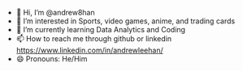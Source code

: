 - 👋 Hi, I’m @andrew8han
- 👀 I’m interested in Sports, video games, anime, and trading cards
- 🌱 I’m currently learning Data Analytics and Coding
- 📫 How to reach me through github or linkedin https://www.linkedin.com/in/andrewleehan/
- 😄 Pronouns: He/Him


<!---
andrew8han/andrew8han is a ✨ special ✨ repository because its `README.md` (this file) appears on your GitHub profile.
You can click the Preview link to take a look at your changes.
--->
